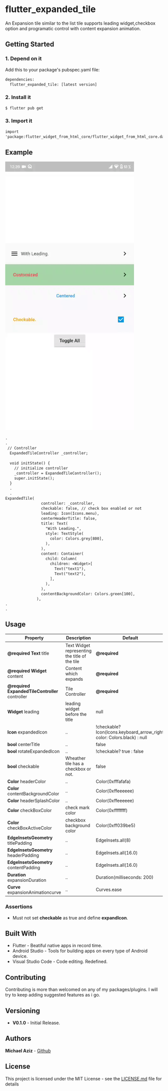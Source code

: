 # flutter_expanded_tile

An Expansion tile similar to the list tile supports leading widget,checkbox option and programatic control with content expansion animation.

## Getting Started

### 1. Depend on it

Add this to your package's pubspec.yaml file:

```
dependencies:
  flutter_expanded_tile: [latest version]
```

### 2. Install it

```
$ flutter pub get
```

### 3. Import it

```
import 'package:flutter_widget_from_html_core/flutter_widget_from_html_core.dart';
```

## Example

![](example/demo.gif)

```
.
.
 // Controller
  ExpandedTileController _controller;

  void initState() {
    // initialize controller
    _controller = ExpandedTileController();
    super.initState();
  }
  .
  .
ExpandedTile(
                controller: _controller,
                checkable: false, // check box enabled or not
                leading: Icon(Icons.menu),
                centerHeaderTitle: false,
                title: Text(
                  "With Leading.",
                  style: TextStyle(
                    color: Colors.grey[800],
                  ),
                ),
                content: Container(
                  child: Column(
                    children: <Widget>[
                      Text("text1"),
                      Text("text2"),
                    ],
                  ),
                ),
                contentBackgroundColor: Colors.green[100],
              ),
.
.

```

## Usage

| Property                                        | Description                                    | Default                                                                  |
| ----------------------------------------------- | ---------------------------------------------- | ------------------------------------------------------------------------ |
| **@required Text** title                        | Text Widget representing the title of the tile | **@required**                                                            |
| **@required Widget** content                    | Content which expands                          | **@required**                                                            |
| **@required ExpandedTileController** controller | Tile Controller                                | **@required**                                                            |
| **Widget** leading                              | leading widget before the title                | null                                                                     |
| **Icon** expandedIcon                           | ..                                             | !checkable? Icon(Icons.keyboard_arrow_right, color: Colors.black) : null |
| **bool** centerTitle                            | ..                                             | false                                                                    |
| **bool** rotateExpandedIcon                     | ..                                             | !checkable? true : false                                                 |
| **bool** checkable                              | Wheather tile has a checkbox or not.           | false                                                                    |
| **Color** headerColor                           | ..                                             | Color(0xfffafafa)                                                        |
| **Color** contentBackgroundColor                | ..                                             | Color(0xffeeeeee)                                                        |
| **Color** headerSplashColor                     | ..                                             | Color(0xffeeeeee)                                                        |
| **Color** checkBoxColor                         | check mark color                               | Color(0xffffffff)                                                        |
| **Color** checkBoxActiveColor                   | checkbox background color                      | Color(0xff039be5)                                                        |
| **EdgeInsetsGeometry** titlePadding             | ..                                             | EdgeInsets.all(8)                                                        |
| **EdgeInsetsGeometry** headerPadding            | ..                                             | EdgeInsets.all(16.0)                                                     |
| **EdgeInsetsGeometry** contentPadding           | ..                                             | EdgeInsets.all(16.0)                                                     |
| **Duration** expansionDuration                  | ..                                             | Duration(milliseconds: 200)                                              |
| **Curve** expansionAnimationcurve               | ..                                             | Curves.ease                                                              |

### Assertions

- Must not set **checkable** as true and define **expandIcon**.

## Built With

- Flutter - Beatiful native apps in record time.
- Android Studio - Tools for building apps on every type of Android device.
- Visual Studio Code - Code editing. Redefined.

## Contributing

Contributing is more than welcomed on any of my packages/plugins.
I will try to keep adding suggested features as i go.

## Versioning

- **V0.1.0** - Initial Release.

## Authors

**Michael Aziz** - [Github](https://github.com/micwaziz)

## License

This project is licensed under the MIT License - see the [LICENSE.md](LICENSE.md) file for details
